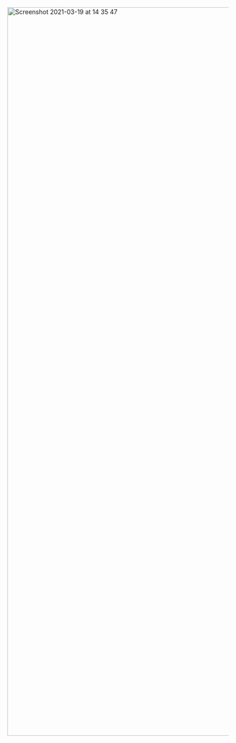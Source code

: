 <img width="1660" alt="Screenshot 2021-03-19 at 14 35 47" src="https://user-images.githubusercontent.com/807318/111788496-713f3c00-88c0-11eb-87d0-1e86fd61732a.png">

